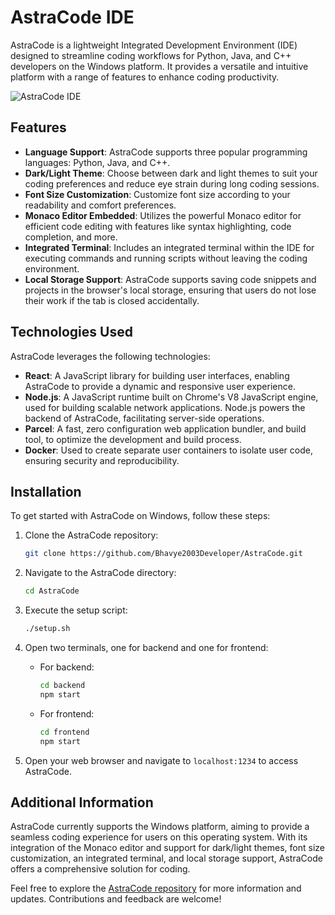 # AstraCode IDE

AstraCode is a lightweight Integrated Development Environment (IDE) designed to streamline coding workflows for Python, Java, and C++ developers on the Windows platform. It provides a versatile and intuitive platform with a range of features to enhance coding productivity.

![AstraCode IDE](https://github.com/Bhavye2003Developer/AstraCode/assets/110657263/8541c30b-a8f3-4bbe-bda6-5162751b03a6)

## Features

- **Language Support**: AstraCode supports three popular programming languages: Python, Java, and C++.
- **Dark/Light Theme**: Choose between dark and light themes to suit your coding preferences and reduce eye strain during long coding sessions.
- **Font Size Customization**: Customize font size according to your readability and comfort preferences.
- **Monaco Editor Embedded**: Utilizes the powerful Monaco editor for efficient code editing with features like syntax highlighting, code completion, and more.
- **Integrated Terminal**: Includes an integrated terminal within the IDE for executing commands and running scripts without leaving the coding environment.
- **Local Storage Support**: AstraCode supports saving code snippets and projects in the browser's local storage, ensuring that users do not lose their work if the tab is closed accidentally.

## Technologies Used

AstraCode leverages the following technologies:

- **React**: A JavaScript library for building user interfaces, enabling AstraCode to provide a dynamic and responsive user experience.
- **Node.js**: A JavaScript runtime built on Chrome's V8 JavaScript engine, used for building scalable network applications. Node.js powers the backend of AstraCode, facilitating server-side operations.
- **Parcel**: A fast, zero configuration web application bundler, and build tool, to optimize the development and build process.
- **Docker**: Used to create separate user containers to isolate user code, ensuring security and reproducibility.

## Installation

To get started with AstraCode on Windows, follow these steps:

1. Clone the AstraCode repository:
    ```bash
    git clone https://github.com/Bhavye2003Developer/AstraCode.git
    ```

2. Navigate to the AstraCode directory:
    ```bash
    cd AstraCode
    ```

3. Execute the setup script:
    ```bash
    ./setup.sh
    ```

4. Open two terminals, one for backend and one for frontend:
    - For backend:
        ```bash
        cd backend
        npm start
        ```
    - For frontend:
        ```bash
        cd frontend
        npm start
        ```

5. Open your web browser and navigate to `localhost:1234` to access AstraCode.

## Additional Information

AstraCode currently supports the Windows platform, aiming to provide a seamless coding experience for users on this operating system. With its integration of the Monaco editor and support for dark/light themes, font size customization, an integrated terminal, and local storage support, AstraCode offers a comprehensive solution for coding.

Feel free to explore the [AstraCode repository](https://github.com/Bhavye2003Developer/AstraCode) for more information and updates. Contributions and feedback are welcome!
